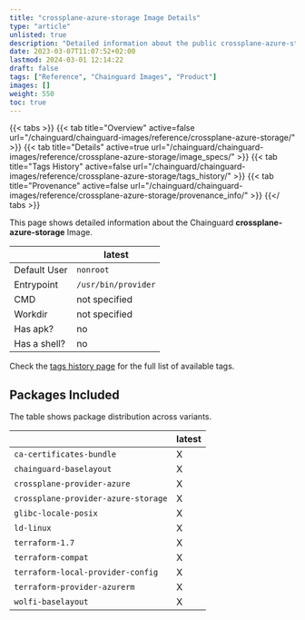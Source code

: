 ```yaml
---
title: "crossplane-azure-storage Image Details"
type: "article"
unlisted: true
description: "Detailed information about the public crossplane-azure-storage Chainguard Image."
date: 2023-03-07T11:07:52+02:00
lastmod: 2024-03-01 12:14:22
draft: false
tags: ["Reference", "Chainguard Images", "Product"]
images: []
weight: 550
toc: true
---
```


{{< tabs >}}
{{< tab title="Overview" active=false url="/chainguard/chainguard-images/reference/crossplane-azure-storage/" >}}
{{< tab title="Details" active=true url="/chainguard/chainguard-images/reference/crossplane-azure-storage/image_specs/" >}}
{{< tab title="Tags History" active=false url="/chainguard/chainguard-images/reference/crossplane-azure-storage/tags_history/" >}}
{{< tab title="Provenance" active=false url="/chainguard/chainguard-images/reference/crossplane-azure-storage/provenance_info/" >}}
{{</ tabs >}}

This page shows detailed information about the Chainguard **crossplane-azure-storage** Image.

|              | latest              |
|--------------|---------------------|
| Default User | `nonroot`           |
| Entrypoint   | `/usr/bin/provider` |
| CMD          | not specified       |
| Workdir      | not specified       |
| Has apk?     | no                  |
| Has a shell? | no                  |

Check the [tags history page](/chainguard/chainguard-images/reference/crossplane-azure-storage/tags_history/) for the full list of available tags.

## Packages Included
The table shows package distribution across variants.

|                                     | latest |
|-------------------------------------|--------|
| `ca-certificates-bundle`            | X      |
| `chainguard-baselayout`             | X      |
| `crossplane-provider-azure`         | X      |
| `crossplane-provider-azure-storage` | X      |
| `glibc-locale-posix`                | X      |
| `ld-linux`                          | X      |
| `terraform-1.7`                     | X      |
| `terraform-compat`                  | X      |
| `terraform-local-provider-config`   | X      |
| `terraform-provider-azurerm`        | X      |
| `wolfi-baselayout`                  | X      |

